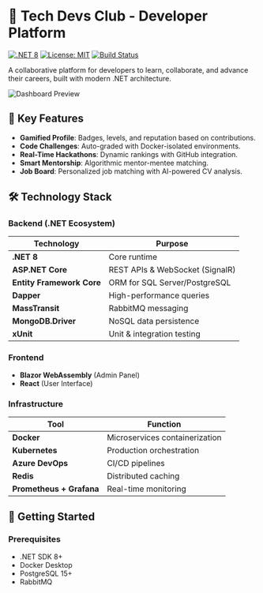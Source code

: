 # 🚀 Tech Devs Club - Developer Platform

[![.NET 8](https://img.shields.io/badge/.NET-8-512BD4?logo=dotnet)](https://dotnet.microsoft.com/)
[![License: MIT](https://img.shields.io/badge/License-MIT-green.svg)](LICENSE)
[![Build Status](https://img.shields.io/github/actions/workflow/status/your-username/tech-devs-club/dotnet.yml)](https://github.com/your-username/tech-devs-club/actions)

A collaborative platform for developers to learn, collaborate, and advance their careers, built with modern .NET architecture.

<img src="https://via.placeholder.com/800x400?text=Sample+Dashboard" alt="Dashboard Preview">

## 🌟 Key Features
- **Gamified Profile**: Badges, levels, and reputation based on contributions.
- **Code Challenges**: Auto-graded with Docker-isolated environments.
- **Real-Time Hackathons**: Dynamic rankings with GitHub integration.
- **Smart Mentorship**: Algorithmic mentor-mentee matching.
- **Job Board**: Personalized job matching with AI-powered CV analysis.

## 🛠️ Technology Stack
### Backend (.NET Ecosystem)
| Technology            | Purpose                                  |
|-----------------------|------------------------------------------|
| **.NET 8**            | Core runtime                             |
| **ASP.NET Core**      | REST APIs & WebSocket (SignalR)          |
| **Entity Framework Core** | ORM for SQL Server/PostgreSQL        |
| **Dapper**            | High-performance queries                 |
| **MassTransit**       | RabbitMQ messaging                       |
| **MongoDB.Driver**    | NoSQL data persistence                   |
| **xUnit**             | Unit & integration testing               |

### Frontend
- **Blazor WebAssembly** (Admin Panel)
- **React** (User Interface)

### Infrastructure
| Tool                  | Function                                 |
|-----------------------|------------------------------------------|
| **Docker**            | Microservices containerization           |
| **Kubernetes**        | Production orchestration                 |
| **Azure DevOps**      | CI/CD pipelines                         |
| **Redis**             | Distributed caching                      |
| **Prometheus + Grafana** | Real-time monitoring                 |

## 🚀 Getting Started
### Prerequisites
- .NET SDK 8+
- Docker Desktop
- PostgreSQL 15+
- RabbitMQ
